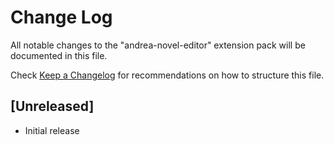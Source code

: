 # Change Log

All notable changes to the "andrea-novel-editor" extension pack will be documented in this file.

Check [Keep a Changelog](http://keepachangelog.com/) for recommendations on how to structure this file.

## [Unreleased]

- Initial release
